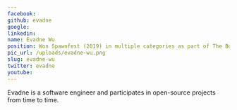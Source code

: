 ```yaml
---
facebook: 
github: evadne
google: 
linkedin: 
name: Evadne Wu
position: Won Spawnfest (2019) in multiple categories as part of The Bodgemasters
pic_url: /uploads/evadne-wu.png
slug: evadne-wu
twitter: evadne
youtube: 
---
```

<p>Evadne is a software engineer and participates in open-source projects from time to time.</p>
